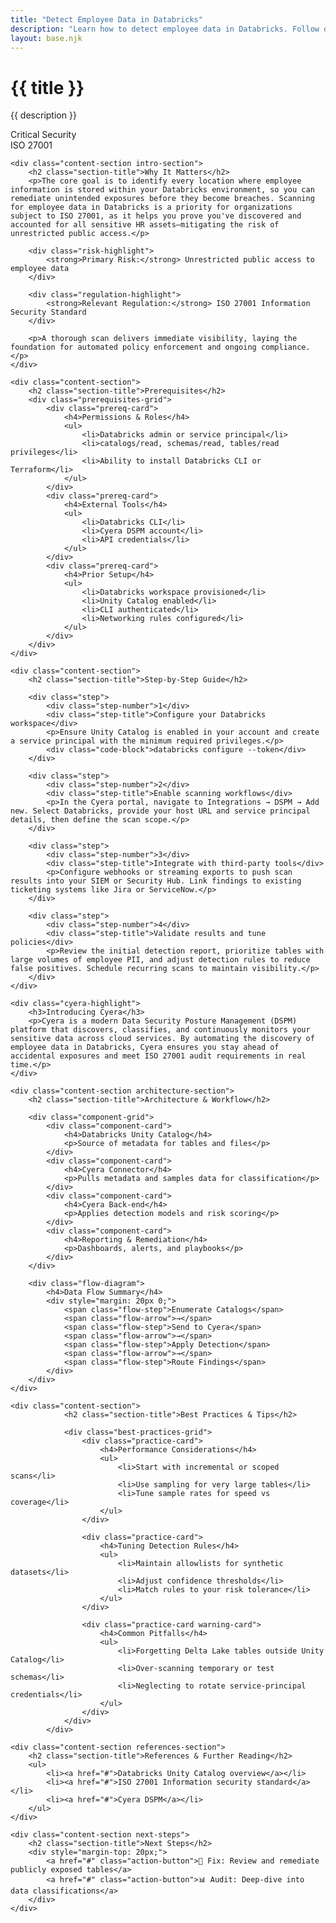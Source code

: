 ```yaml
---
title: "Detect Employee Data in Databricks"
description: "Learn how to detect employee data in Databricks. Follow our step-by-step guidance & best practices."
layout: base.njk
---
```


<div class="container">
    <div class="header">
        <h1>{{ title }}</h1>
        <p>{{ description }}</p>
        <div class="badge">Critical Security</div>
        <div class="badge regulation">ISO 27001</div>
    </div>

    <div class="content-section intro-section">
        <h2 class="section-title">Why It Matters</h2>
        <p>The core goal is to identify every location where employee information is stored within your Databricks environment, so you can remediate unintended exposures before they become breaches. Scanning for employee data in Databricks is a priority for organizations subject to ISO 27001, as it helps you prove you've discovered and accounted for all sensitive HR assets—mitigating the risk of unrestricted public access.</p>
        
        <div class="risk-highlight">
            <strong>Primary Risk:</strong> Unrestricted public access to employee data
        </div>
        
        <div class="regulation-highlight">
            <strong>Relevant Regulation:</strong> ISO 27001 Information Security Standard
        </div>
        
        <p>A thorough scan delivers immediate visibility, laying the foundation for automated policy enforcement and ongoing compliance.</p>
    </div>

    <div class="content-section">
        <h2 class="section-title">Prerequisites</h2>
        <div class="prerequisites-grid">
            <div class="prereq-card">
                <h4>Permissions & Roles</h4>
                <ul>
                    <li>Databricks admin or service principal</li>
                    <li>catalogs/read, schemas/read, tables/read privileges</li>
                    <li>Ability to install Databricks CLI or Terraform</li>
                </ul>
            </div>
            <div class="prereq-card">
                <h4>External Tools</h4>
                <ul>
                    <li>Databricks CLI</li>
                    <li>Cyera DSPM account</li>
                    <li>API credentials</li>
                </ul>
            </div>
            <div class="prereq-card">
                <h4>Prior Setup</h4>
                <ul>
                    <li>Databricks workspace provisioned</li>
                    <li>Unity Catalog enabled</li>
                    <li>CLI authenticated</li>
                    <li>Networking rules configured</li>
                </ul>
            </div>
        </div>
    </div>

    <div class="content-section">
        <h2 class="section-title">Step-by-Step Guide</h2>
        
        <div class="step">
            <div class="step-number">1</div>
            <div class="step-title">Configure your Databricks workspace</div>
            <p>Ensure Unity Catalog is enabled in your account and create a service principal with the minimum required privileges.</p>
            <div class="code-block">databricks configure --token</div>
        </div>

        <div class="step">
            <div class="step-number">2</div>
            <div class="step-title">Enable scanning workflows</div>
            <p>In the Cyera portal, navigate to Integrations → DSPM → Add new. Select Databricks, provide your host URL and service principal details, then define the scan scope.</p>
        </div>

        <div class="step">
            <div class="step-number">3</div>
            <div class="step-title">Integrate with third-party tools</div>
            <p>Configure webhooks or streaming exports to push scan results into your SIEM or Security Hub. Link findings to existing ticketing systems like Jira or ServiceNow.</p>
        </div>

        <div class="step">
            <div class="step-number">4</div>
            <div class="step-title">Validate results and tune policies</div>
            <p>Review the initial detection report, prioritize tables with large volumes of employee PII, and adjust detection rules to reduce false positives. Schedule recurring scans to maintain visibility.</p>
        </div>
    </div>

    <div class="cyera-highlight">
        <h3>Introducing Cyera</h3>
        <p>Cyera is a modern Data Security Posture Management (DSPM) platform that discovers, classifies, and continuously monitors your sensitive data across cloud services. By automating the discovery of employee data in Databricks, Cyera ensures you stay ahead of accidental exposures and meet ISO 27001 audit requirements in real time.</p>
    </div>

    <div class="content-section architecture-section">
        <h2 class="section-title">Architecture & Workflow</h2>
        
        <div class="component-grid">
            <div class="component-card">
                <h4>Databricks Unity Catalog</h4>
                <p>Source of metadata for tables and files</p>
            </div>
            <div class="component-card">
                <h4>Cyera Connector</h4>
                <p>Pulls metadata and samples data for classification</p>
            </div>
            <div class="component-card">
                <h4>Cyera Back-end</h4>
                <p>Applies detection models and risk scoring</p>
            </div>
            <div class="component-card">
                <h4>Reporting & Remediation</h4>
                <p>Dashboards, alerts, and playbooks</p>
            </div>
        </div>

        <div class="flow-diagram">
            <h4>Data Flow Summary</h4>
            <div style="margin: 20px 0;">
                <span class="flow-step">Enumerate Catalogs</span>
                <span class="flow-arrow">→</span>
                <span class="flow-step">Send to Cyera</span>
                <span class="flow-arrow">→</span>
                <span class="flow-step">Apply Detection</span>
                <span class="flow-arrow">→</span>
                <span class="flow-step">Route Findings</span>
            </div>
        </div>
    </div>

	<div class="content-section">
	            <h2 class="section-title">Best Practices & Tips</h2>
            
	            <div class="best-practices-grid">
	                <div class="practice-card">
	                    <h4>Performance Considerations</h4>
	                    <ul>
	                        <li>Start with incremental or scoped scans</li>
	                        <li>Use sampling for very large tables</li>
	                        <li>Tune sample rates for speed vs coverage</li>
	                    </ul>
	                </div>
                
	                <div class="practice-card">
	                    <h4>Tuning Detection Rules</h4>
	                    <ul>
	                        <li>Maintain allowlists for synthetic datasets</li>
	                        <li>Adjust confidence thresholds</li>
	                        <li>Match rules to your risk tolerance</li>
	                    </ul>
	                </div>
                
	                <div class="practice-card warning-card">
	                    <h4>Common Pitfalls</h4>
	                    <ul>
	                        <li>Forgetting Delta Lake tables outside Unity Catalog</li>
	                        <li>Over-scanning temporary or test schemas</li>
	                        <li>Neglecting to rotate service-principal credentials</li>
	                    </ul>
	                </div>
	            </div>
	        </div>

    <div class="content-section references-section">
        <h2 class="section-title">References & Further Reading</h2>
        <ul>
            <li><a href="#">Databricks Unity Catalog overview</a></li>
            <li><a href="#">ISO 27001 Information security standard</a></li>
            <li><a href="#">Cyera DSPM</a></li>
        </ul>
    </div>

    <div class="content-section next-steps">
        <h2 class="section-title">Next Steps</h2>
        <div style="margin-top: 20px;">
            <a href="#" class="action-button">🔧 Fix: Review and remediate publicly exposed tables</a>
            <a href="#" class="action-button">📊 Audit: Deep-dive into data classifications</a>
        </div>
    </div>
</div>